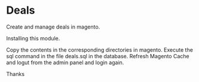 # Deals
Create and manage deals in magento.

Installing this module.

Copy the contents in the corresponding directories in magento. Execute the sql command in the file deals.sql in the database.
Refresh Magento Cache and logut from the admin panel and login again.

Thanks

